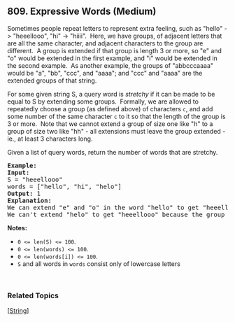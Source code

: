 <!--|This file generated by command(leetcode description); DO NOT EDIT.    |-->
<!--+----------------------------------------------------------------------+-->
<!--|@author    Openset <openset.wang@gmail.com>                           |-->
<!--|@link      https://github.com/openset                                 |-->
<!--|@home      https://github.com/openset/leetcode                        |-->
<!--+----------------------------------------------------------------------+-->

## 809. Expressive Words (Medium)

<p>Sometimes people repeat letters to represent extra feeling, such as &quot;hello&quot; -&gt; &quot;heeellooo&quot;, &quot;hi&quot; -&gt; &quot;hiiii&quot;.&nbsp; Here, we have&nbsp;groups, of adjacent letters that are all the same character, and adjacent characters to&nbsp;the group are different.&nbsp; A group&nbsp;is extended if that group is length 3 or more, so &quot;e&quot; and &quot;o&quot; would be extended in the first example, and &quot;i&quot; would be extended in the second example.&nbsp; As another example, the groups of &quot;abbcccaaaa&quot; would be &quot;a&quot;, &quot;bb&quot;, &quot;ccc&quot;, and &quot;aaaa&quot;; and &quot;ccc&quot; and &quot;aaaa&quot; are the extended groups of that string.</p>

<p>For some given string S, a query word is <em>stretchy</em> if it can be made to be equal to S by extending some groups.&nbsp; Formally, we are allowed to repeatedly choose a group&nbsp;(as defined above) of characters <code>c</code>, and add some number of the&nbsp;same character <code>c</code> to it so that the length of the group is 3 or more.&nbsp; Note that we cannot extend a group of size one like &quot;h&quot; to a group of size two like &quot;hh&quot; - all extensions must leave the group extended - ie., at least 3 characters long.</p>

<p>Given a list of query words, return the number of words that are stretchy.&nbsp;</p>

<pre>
<strong>Example:</strong>
<strong>Input:</strong> 
S = &quot;heeellooo&quot;
words = [&quot;hello&quot;, &quot;hi&quot;, &quot;helo&quot;]
<strong>Output:</strong> 1
<strong>Explanation:</strong> 
We can extend &quot;e&quot; and &quot;o&quot; in the word &quot;hello&quot; to get &quot;heeellooo&quot;.
We can&#39;t extend &quot;helo&quot; to get &quot;heeellooo&quot; because the group &quot;ll&quot; is not extended.
</pre>

<p><strong>Notes: </strong></p>

<ul>
	<li><code>0 &lt;= len(S) &lt;= 100</code>.</li>
	<li><code>0 &lt;= len(words) &lt;= 100</code>.</li>
	<li><code>0 &lt;= len(words[i]) &lt;= 100</code>.</li>
	<li><code>S</code> and all words in <code>words</code>&nbsp;consist only of&nbsp;lowercase letters</li>
</ul>

<p>&nbsp;</p>

### Related Topics
  [[String](https://github.com/openset/leetcode/tree/master/tag/string/README.md)]
